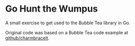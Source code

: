 
# Go Hunt the Wumpus

A small exercise to get used to the Bubble Tea library in Go. 

Original code was based on a Bubble Tea code example at [github/charmbracelt](https://github.com/charmbracelet/bubbletea/discussions/818).

